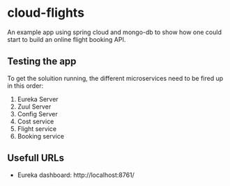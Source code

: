 # cloud-flights
An example app using spring cloud and mongo-db to show how one could start to build an online flight booking API.

## Testing the app
To get the soluition running, the different microservices need to be fired up in this order:
1. Eureka Server
2. Zuul Server
3. Config Server
4. Cost service
5. Flight service
6. Booking service

## Usefull URLs
* Eureka dashboard: http://localhost:8761/
